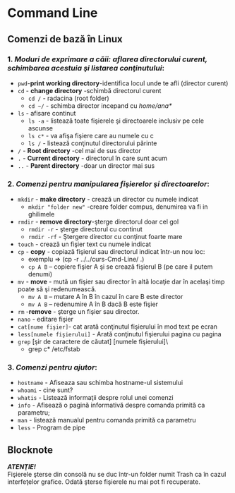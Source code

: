 
# **Command Line**
## Comenzi de bază în Linux 
### 1. _Moduri de exprimare a căii: aflarea directorului curent, schimbarea acestuia şi listarea conţinutului_:
* `pwd`-**print working directory**-identifica locul unde te afli (director curent)
* `cd` - **change directory** -schimbă directorul curent
  * `cd /` - radacina (root folder)
  * `cd ~/` - schimba director incepand cu _home/ana*_
* `ls` - afisare continut
  *  `ls -a` - listează toate fişierele şi directoarele inclusiv pe cele ascunse
  *  `ls c*` - va afişa fişiere care au numele cu c 
  * `ls /` - listează conţinutul directorului părinte
* `/` - **Root directory** -cel mai de sus director
* `.` - **Current directory** - directorul în care sunt acum
* `..` - **Parent directory** -doar un director mai sus

### 2. _Comenzi pentru manipularea fişierelor şi directoarelor_:
* `mkdir` - **make directory** - crează un director cu numele indicat
  * `mkdir "folder new"` -creare folder compus, denumirea va fi in ghilimele
* `rmdir` - **remove directory**-şterge directorul doar cel gol
  * `rmdir -r` - şterge directorul cu continut
  * `rmdir -rf` - Ştergere director cu conţinut foarte mare
* `touch` - crează un fişier text cu numele indicat
* `cp` - **copy** - copiază fişierul sau directorul indicat într-un nou loc:
    * exemplu => (cp -r ../../curs-Cmd-Line/ .)
    * `cp A B` – copiere fişier A şi se crează fişierul B (pe care il putem denumi)
* `mv` - **move** - mută un fişier sau director în altă locaţie dar în acelaşi timp poate să şi redenumească.
  * `mv A B` – mutare A în B în cazul în care B este director 
  * `mv A B` – redenumire A în B dacă B este fişier  
* `rm` -**remove** - şterge un fişier sau director. 
* `nano` - editare fişier
* `cat[nume fişier]`- cat arată conţinutul fişierului în mod text pe ecran
* `less[numele fişierului]` - Arată conţinutul fişierului pagina cu pagina
* `grep` [şir de caractere de căutat] [numele fişierului]\
    * grep c* /etc/fstab 


### 3. _Comenzi pentru ajutor_:
* `hostname` - Afiseaza sau schimba hostname-ul sistemului
* `whoami` - cine sunt?
* `whatis` - Listează informaţii despre rolul unei comenzi
* `info` - Afisează o pagină informativă despre comanda primită ca parametru;
* `man` - listează manualul pentru comanda primită ca parametru
* `less` - Program de pipe

## Blocknote
**_ATENŢIE!_**  
Fişierele şterse din consolă nu se duc într-un folder numit Trash ca în cazul interfeţelor grafice. Odată şterse fişierele nu mai pot fi recuperate.
